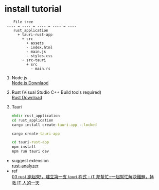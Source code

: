 # install tutorial

```
    File tree
 ---- = ---- = ---- = ---- = ----
    rust_application
      + tauri-rust-app
        + src
          + assets
          - index.html
          - main.js
          - styles.css
        + src-tauri
          + src
            - main.rs
```

1. Node.js  
    [Node.js Downlaod](https://nodejs.org/en/download)  
2. Rust (Visual Studio C++ Build tools required)  
    [Rust Download](https://www.rust-lang.org/zh-TW/tools/install)  
3. Tauri  
    ```bat
    mkdir rust_application
    cd rust_application
    cargo install create-tauri-app --locked
    ```

    ```bat
    cargo create-tauri-app
    ```

    ```bat
    cd tauri-rust-app
    npm install
    npm run tauri dev
    ```

- suggest extension  
[rust-analyzer](https://marketplace.visualstudio.com/items?itemName=rust-lang.rust-analyzer)
- ref  
[03 rust 跑起來!，建立第一支 tauri 程式 - iT 邦幫忙::一起幫忙解決難題，拯救 IT 人的一天](https://ithelp.ithome.com.tw/articles/10319765)  